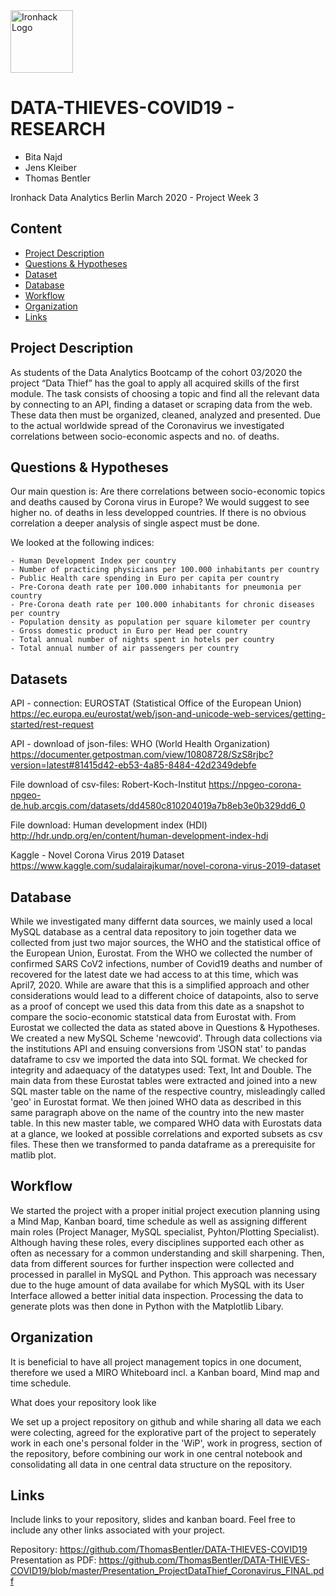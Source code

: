 <img src="https://bit.ly/2VnXWr2" alt="Ironhack Logo" width="100"/>

# DATA-THIEVES-COVID19 - RESEARCH
- Bita Najd
- Jens Kleiber
- Thomas Bentler

Ironhack Data Analytics Berlin March 2020 - Project Week 3


## Content
- [Project Description](#project-description)
- [Questions & Hypotheses](#questions-hypotheses)
- [Dataset](#dataset)
- [Database](#database)
- [Workflow](#workflow)
- [Organization](#organization)
- [Links](#links)

## Project Description
As students of the Data Analytics Bootcamp of the cohort 03/2020 the project “Data Thief” has the goal to apply all acquired skills of the first module. The task consists of choosing a topic and find all the relevant data by connecting to an API, finding a dataset or scraping data from the web. These data then must be organized, cleaned, analyzed and presented.
Due to the actual worldwide spread of the Coronavirus we investigated correlations between socio-economic aspects and no. of deaths.


## Questions & Hypotheses
Our main question is: Are there correlations between socio-economic topics and deaths caused by Corona virus in Europe?
We would suggest to see higher no. of deaths in less developped countries. If there is no obvious correlation a deeper analysis of single aspect must be done.

We looked at the following indices:
 
    - Human Development Index per country
    - Number of practicing physicians per 100.000 inhabitants per country
    - Public Health care spending in Euro per capita per country
    - Pre-Corona death rate per 100.000 inhabitants for pneumonia per country
    - Pre-Corona death rate per 100.000 inhabitants for chronic diseases per country
    - Population density as population per square kilometer per country
    - Gross domestic product in Euro per Head per country
    - Total annual number of nights spent in hotels per country
    - Total annual number of air passengers per country


## Datasets
API - connection: EUROSTAT (Statistical Office of the European Union)
https://ec.europa.eu/eurostat/web/json-and-unicode-web-services/getting-started/rest-request

API - download of json-files: WHO (World Health Organization)
https://documenter.getpostman.com/view/10808728/SzS8rjbc?version=latest#81415d42-eb53-4a85-8484-42d2349debfe

File download of csv-files: Robert-Koch-Institut
https://npgeo-corona-npgeo-de.hub.arcgis.com/datasets/dd4580c810204019a7b8eb3e0b329dd6_0

File download: Human development index (HDI) 
http://hdr.undp.org/en/content/human-development-index-hdi

Kaggle - Novel Corona Virus 2019 Dataset
https://www.kaggle.com/sudalairajkumar/novel-corona-virus-2019-dataset

## Database
While we investigated many differnt data sources, we mainly used a local MySQL database as a central data repository to join together data we collected from just two major sources, the WHO and the statistical office of the European Union, Eurostat. From the WHO we collected the number of confirmed SARS CoV2 infections, number of Covid19 deaths and number of recovered for the latest date we had access to at this time, which was April7, 2020. While are aware that this is a simplified approach and other considerations would lead to a different choice of datapoints, also to serve as a proof of concept we used this data from this date as a snapshot to compare the socio-economic statstical data from Eurostat with. From Eurostat we collected the data as stated above in Questions & Hypotheses. We created a new MySQL Scheme 'newcovid'. Through data collections via the institutions API and ensuing conversions from 'JSON stat' to pandas dataframe to csv we imported the data into SQL format. We checked for integrity and adaequacy of the datatypes used: Text, Int and Double. The main data from these Eurostat tables were extracted and joined into a new SQL master table on the name of the respective country, misleadingly called 'geo' in Eurostat format. We then joined WHO data as described in this same paragraph above on the name of the country into the new master table. In this new master table, we compared WHO data with Eurostats data at a glance, we looked at possible correlations and exported subsets as csv files. These then we transformed to panda dataframe as a prerequisite for matlib plot.


## Workflow
We started the project with a proper initial project execution planning using a Mind Map, Kanban board, time schedule as well as assigning different main roles (Project Manager, MySQL specialist, Pyhton/Plotting Specialist). Although having these roles, every disciplines supported each other as often as necessary for a common understanding and skill sharpening. 
Then, data from different sources for further inspection were collected and processed in parallel in MySQL and Python. This approach was necessary due to the huge amount of data availabe for which MySQL with its User Interface allowed a better initial data inspection. Processing the data to generate plots was then done in Python with the Matplotlib Libary. 


## Organization
It is beneficial to have all project management topics in one document, therefore we used a MIRO Whiteboard incl. a Kanban board, Mind map and time schedule.

What does your repository look like

We set up a project repository on github and while sharing all data we each were colecting, agreed for the explorative part of the project to seperately work in each one's personal folder in the 'WiP', work in progress, section of the repository, before combining our work in one central notebook and consolidating all data in one central data structure on the repository.

## Links
Include links to your repository, slides and kanban board. Feel free to include any other links associated with your project.

Repository:
https://github.com/ThomasBentler/DATA-THIEVES-COVID19
Presentation as PDF:
https://github.com/ThomasBentler/DATA-THIEVES-COVID19/blob/master/Presentation_ProjectDataThief_Coronavirus_FINAL.pdf


